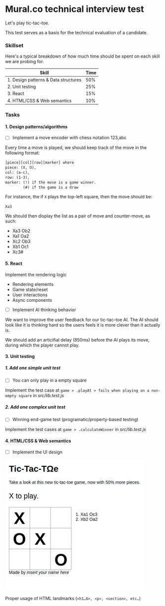 # Mural.co technical interview test

Let's play tic-tac-toe.

This test serves as a basis for the technical evaluation of a candidate.

### Skillset

Here's a typical breakdown of how much time should be spent on each skill we are probing for.

|Skill|Time|
|-----|----|
|1. Design patterns & Data structures|50%| 
|2. Unit testing|25%|
|3. React|15%|
|4. HTML/CSS & Web semantics|10%|

### Tasks

#### 1. Design patterns/algorithms

 - [ ] Implement a move encoder with chess notation 123,abc
 
 Every time a move is played, we should keep track of the move in the following format:
 
 ```
 [piece][col][row][marker] where 
 piece: (X, O), 
 col: (a-c), 
 row: (1-3), 
 marker: (!) if the move is a game winner.
         (#) if the game is a draw 
 ```
 
 For instance, the if `X` plays the top-left square, then the move should be:
 
 `Xa3`
 
 We should then display the list as a pair of move and counter-move, as such:
 
 - Xa3 Ob2
 - Xa1 Oa2
 - Xc2 Ob3
 - Xb1 Oc1
 - Xc3#

#### 5. React

Implement the rendering logic 

 - Rendering elements
 - Game state/reset
 - User interactions
 - Async components
 
 - [ ] Implement AI thinking behavior
 
 We want to improve the user feedback for our tic-tac-toe AI. 
 The AI should look like it is thinking hard so the users feels it is more clever than it actually is.

 We should add an articifial delay (850ms) before the AI plays its move, during which the player cannot play.

#### 3. Unit testing

##### 1. Add one simple unit test

 - [ ] You can only play in a empty square
 
 Implement the test case at `game > .playAt > fails when playing on a non-empty square` in _src/lib.test.js_

##### 2. Add one complex unit test

 - [ ] Winning end-game test (programatic/property-based testing)
 
 Implement the test cases at `game > .calculateWinner` in _src/lib.test.js_

#### 4. HTML/CSS & Web semantics

 - [ ] Implement the UI design
 
 ![HTML Mockup](/public/mockup.png)

Proper usage of HTML landmarks (`<h1…6>, <p>, <section>, etc…`)
